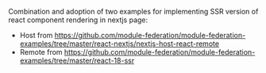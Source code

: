 Combination and adoption of two examples for implementing SSR version of react component rendering in nextjs page:
 * Host from https://github.com/module-federation/module-federation-examples/tree/master/react-nextjs/nextjs-host-react-remote
 * Remote from https://github.com/module-federation/module-federation-examples/tree/master/react-18-ssr